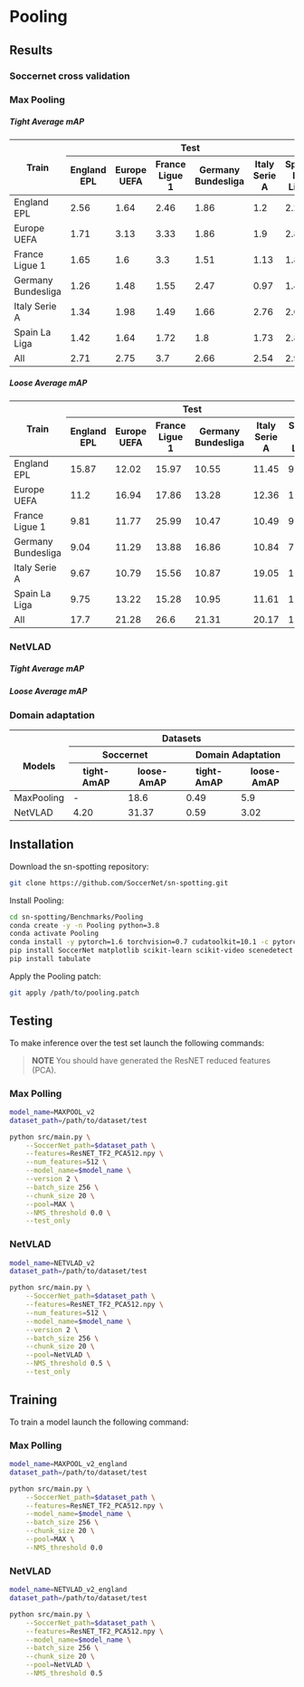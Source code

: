 # Pooling

## Results

### Soccernet cross validation

### Max Pooling

##### Tight Average mAP

<table>
<thead>
  <tr>
    <th rowspan="2">Train</th>
    <th colspan="6">Test</th>
  </tr>
  <tr>
    <th>England EPL</th>
    <th>Europe UEFA</th>
    <th>France Ligue 1</th>
    <th>Germany Bundesliga</th>
    <th>Italy Serie A</th>
    <th>Spain La Liga</th>
  </tr>
</thead>
<tbody>
  <tr>
    <td>England EPL</td>
    <td>2.56</td>
    <td>1.64</td>
    <td>2.46</td>
    <td>1.86</td>
    <td>1.2</td>
    <td>2.21</td>
  </tr>
  <tr>
    <td>Europe UEFA</td>
    <td>1.71</td>
    <td>3.13</td>
    <td>3.33</td>
    <td>1.86</td>
    <td>1.9</td>
    <td>2.85</td>
  </tr>
  <tr>
    <td>France Ligue 1</td>
    <td>1.65</td>
    <td>1.6</td>
    <td>3.3</td>
    <td>1.51</td>
    <td>1.13</td>
    <td>1.85</td>
  </tr>
  <tr>
    <td>Germany Bundesliga</td>
    <td>1.26</td>
    <td>1.48</td>
    <td>1.55</td>
    <td>2.47</td>
    <td>0.97</td>
    <td>1.46</td>
  </tr>
  <tr>
    <td>Italy Serie A</td>
    <td>1.34</td>
    <td>1.98</td>
    <td>1.49</td>
    <td>1.66</td>
    <td>2.76</td>
    <td>2.03</td>
  </tr>
  <tr>
    <td>Spain La Liga</td>
    <td>1.42</td>
    <td>1.64</td>
    <td>1.72</td>
    <td>1.8</td>
    <td>1.73</td>
    <td>2.88</td>
  </tr>
  <tr>
    <td>All</td>
    <td>2.71</td>
    <td>2.75</td>
    <td>3.7</td>
    <td>2.66</td>
    <td>2.54</td>
    <td>2.98</td>
  </tr>
</tbody>
</table>

##### Loose Average mAP

<table>
<thead>
  <tr>
    <th rowspan="2">Train</th>
    <th colspan="6">Test</th>
  </tr>
  <tr>
    <th>England EPL</th>
    <th>Europe UEFA</th>
    <th>France Ligue 1</th>
    <th>Germany Bundesliga</th>
    <th>Italy Serie A</th>
    <th>Spain La Liga</th>
  </tr>
</thead>
<tbody>
  <tr>
    <td>England EPL</td>
    <td>15.87</td>
    <td>12.02</td>
    <td>15.97</td>
    <td>10.55</td>
    <td>11.45</td>
    <td>9.3</td>
  </tr>
  <tr>
    <td>Europe UEFA</td>
    <td>11.2</td>
    <td>16.94</td>
    <td>17.86</td>
    <td>13.28</td>
    <td>12.36</td>
    <td>10.66</td>
  </tr>
  <tr>
    <td>France Ligue 1</td>
    <td>9.81</td>
    <td>11.77</td>
    <td>25.99</td>
    <td>10.47</td>
    <td>10.49</td>
    <td>9.12</td>
  </tr>
  <tr>
    <td>Germany Bundesliga</td>
    <td>9.04</td>
    <td>11.29</td>
    <td>13.88</td>
    <td>16.86</td>
    <td>10.84</td>
    <td>7.98</td>
  </tr>
  <tr>
    <td>Italy Serie A</td>
    <td>9.67</td>
    <td>10.79</td>
    <td>15.56</td>
    <td>10.87</td>
    <td>19.05</td>
    <td>10.22</td>
  </tr>
  <tr>
    <td>Spain La Liga</td>
    <td>9.75</td>
    <td>13.22</td>
    <td>15.28</td>
    <td>10.95</td>
    <td>11.61</td>
    <td>16.86</td>
  </tr>
  <tr>
    <td>All</td>
    <td>17.7</td>
    <td>21.28</td>
    <td>26.6</td>
    <td>21.31</td>
    <td>20.17</td>
    <td>19.1</td>
  </tr>
</tbody>
</table>

### NetVLAD

##### Tight Average mAP

##### Loose Average mAP

### Domain adaptation

<table>
<thead>
  <tr>
    <th rowspan="3"><br>Models</th>
    <th colspan="4">Datasets</th>
  </tr>
  <tr>
    <th colspan="2">Soccernet</th>
    <th colspan="2">Domain Adaptation</th>
  </tr>
  <tr>
    <th>tight-AmAP</th>
    <th>loose-AmAP</th>
    <th>tight-AmAP</th>
    <th>loose-AmAP</th>
  </tr>
</thead>
<tbody>
  <tr>
    <td>MaxPooling</td>
    <td>-</td>
    <td>18.6</td>
    <td>0.49</td>
    <td>5.9</td>
  </tr>
  <tr>
    <td>NetVLAD</td>
    <td>4.20</td>
    <td>31.37</td>
    <td>0.59</td>
    <td>3.02</td>
  </tr>

</tbody>
</table>

## Installation

Download the sn-spotting repository:

```bash
git clone https://github.com/SoccerNet/sn-spotting.git
```

Install Pooling:

```bash
cd sn-spotting/Benchmarks/Pooling
conda create -y -n Pooling python=3.8
conda activate Pooling
conda install -y pytorch=1.6 torchvision=0.7 cudatoolkit=10.1 -c pytorch
pip install SoccerNet matplotlib scikit-learn scikit-video scenedetect opencv-python==4.4.0.46 
pip install tabulate
```

Apply the Pooling patch:

```bash
git apply /path/to/pooling.patch
```

## Testing

To make inference over the test set launch the following commands:

> **NOTE**
You should have generated the ResNET reduced features (PCA).

### Max Polling

```bash
model_name=MAXPOOL_v2
dataset_path=/path/to/dataset/test

python src/main.py \
    --SoccerNet_path=$dataset_path \
    --features=ResNET_TF2_PCA512.npy \
    --num_features=512 \
    --model_name=$model_name \
    --version 2 \
    --batch_size 256 \
    --chunk_size 20 \
    --pool=MAX \
    --NMS_threshold 0.0 \
    --test_only
```

### NetVLAD

```bash
model_name=NETVLAD_v2
dataset_path=/path/to/dataset/test

python src/main.py \
    --SoccerNet_path=$dataset_path \
    --features=ResNET_TF2_PCA512.npy \
    --num_features=512 \
    --model_name=$model_name \
    --version 2 \
    --batch_size 256 \
    --chunk_size 20 \
    --pool=NetVLAD \
    --NMS_threshold 0.5 \
    --test_only
```

## Training

To train a model launch the following command:

### Max Polling

```bash
model_name=MAXPOOL_v2_england
dataset_path=/path/to/dataset/test

python src/main.py \
    --SoccerNet_path=$dataset_path \
    --features=ResNET_TF2_PCA512.npy \
    --model_name=$model_name \
    --batch_size 256 \
    --chunk_size 20 \
    --pool=MAX \
    --NMS_threshold 0.0
```

### NetVLAD

```bash
model_name=NETVLAD_v2_england
dataset_path=/path/to/dataset/test

python src/main.py \
    --SoccerNet_path=$dataset_path \
    --features=ResNET_TF2_PCA512.npy \
    --model_name=$model_name \
    --batch_size 256 \
    --chunk_size 20 \
    --pool=NetVLAD \
    --NMS_threshold 0.5
```
